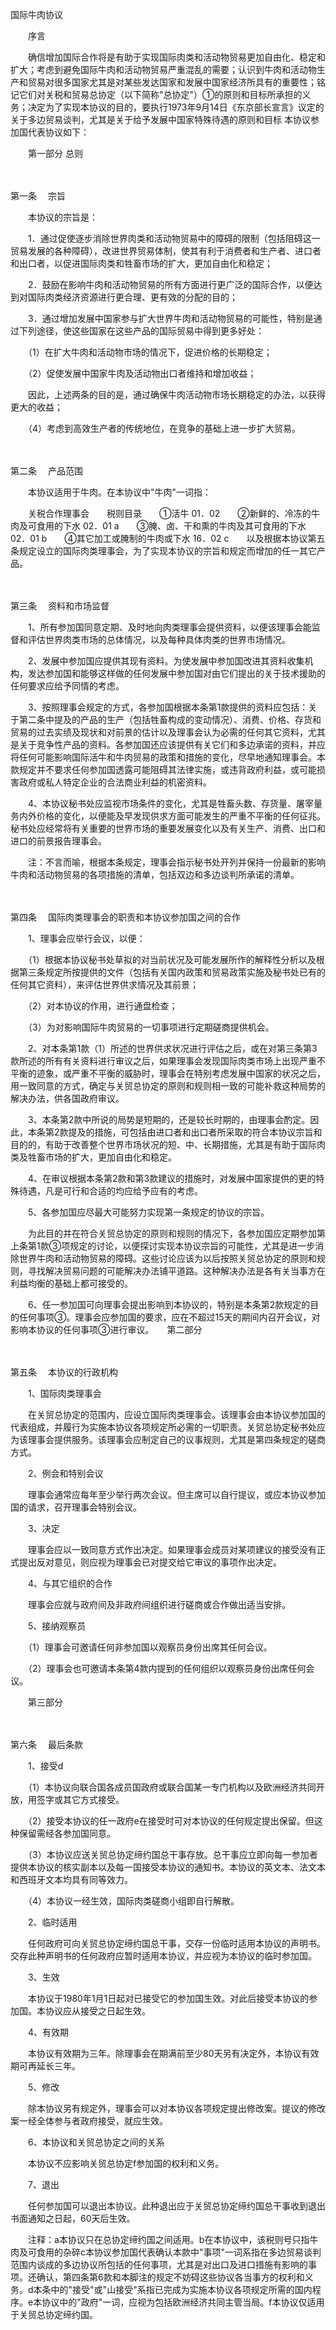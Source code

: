 



国际牛肉协议



 

　　序言　　

　　确信增加国际合作将是有助于实现国际肉类和活动物贸易更加自由化、稳定和扩大；考虑到避免国际牛肉和活动物贸易严重混乱的需要；认识到牛肉和活动物生产和贸易对很多国家尤其是对某些发达国家和发展中国家经济所具有的重要性；铭记它们对关税和贸易总协定（以下简称"总协定"）①的原则和目标所承担的义务；决定为了实现本协议的目的，要执行1973年9月14日《东京部长宣言》议定的关于多边贸易谈判，尤其是关于给予发展中国家特殊待遇的原则和目标 本协议参加国代表协议如下：　　

　　第一部分 总则

　　

第一条
　宗旨　　

　　本协议的宗旨是：　　

　　1．通过促使逐步消除世界肉类和活动物贸易中的障碍的限制（包括阻碍这一贸易发展的各种障碍），改进世界贸易体制，使其有利于消费者和生产者、进口者和出口者，以促进国际肉类和牲畜市场的扩大，更加自由化和稳定；　　

　　2．鼓励在影响牛肉和活动物贸易的所有方面进行更广泛的国际合作，以便达到对国际肉类经济资源进行更合理、更有效的分配的目的；　　

　　3．通过增加发展中国家参与扩大世界牛肉和活动物贸易的可能性，特别是通过下列途径，使这些国家在这些产品的国际贸易中得到更多好处：　　

　　（1）在扩大牛肉和活动物市场的情况下，促进价格的长期稳定；　　

　　（2）促使发展中国家牛肉及活动物出口者维持和增加收益；　　

　　因此，上述两条的目的是，通过确保牛肉活动物市场长期稳定的办法，以获得更大的收益；　　

　　（4）考虑到高效生产者的传统地位，在竞争的基础上进一步扩大贸易。

　　

第二条
　产品范围　　

　　本协议适用于牛肉。在本协议中"牛肉"一词指：　　

　　关税合作理事会　　税则目录　　①活牛 01．02　　②新鲜的、冷冻的牛肉及可食用的下水 02．01 a　　③腌、卤、干和熏的牛肉及其可食用的下水 02．01 b　　④其它加工或腌制的牛肉或下水 16．02 c　　以及根据本协议第五条规定设立的国际肉类理事会，为了实现本协议的宗旨和规定而增加的任一其它产品。

　　

第三条
　资料和市场监督　　

　　1、所有参加国同意定期、及时地向肉类理事会提供资料，以便该理事会能监督和评估世界肉类市场的总体情况，以及每种具体肉类的世界市场情况。　　

　　2、发展中参加国应提供其现有资料。为使发展中参加国改进其资料收集机构，发达参加国和能够这样做的任何发展中参加国对由它们提出的关于技术援助的任何要求应给予同情的考虑。　　

　　3、按照理事会规定的方式，各参加国根据本条第1款提供的资料应包括：关于第二条中提及的产品的生产（包括牲畜构成的变动情况）、消费、价格、存货和贸易的过去实绩及现状和对前景的估计以及理事会认为必需的任何其它资料，尤其是关于竞争性产品的资料。各参加国还应该提供有关它们和多边承诺的资料，并应将任何可能影响国际活牛和牛肉贸易的政策和措施的变化，尽早地通知理事会。本款规定并不要求任何参加国透露可能阻碍其法律实施，或违背政府利益，或可能损害政府或私人特定企业的合法商业利益的机密资料。　　

　　4、本协议秘书处应监视市场条件的变化，尤其是牲畜头数、存货量、屠宰量务内外价格的变化，以便能及早发现供求方面可能发生的严重不平衡的任何征兆。秘书处应经常将有关重要的世界市场的重要发展变化以及有关生产、消费、出口和进口的前景报告理事会。　　

　　注：不言而喻，根据本条规定，理事会指示秘书处开列并保持一份最新的影响牛肉和活动物贸易的各项措施的清单，包括双边和多边谈判所承诺的清单。

　　

第四条
　国际肉类理事会的职责和本协议参加国之间的合作　　

　　1、理事会应举行会议，以便：　　

　　（1）根据本协议秘书处草拟的对当前状况及可能发展所作的解释性分析以及根据第三条规定所按提供的文件（包括有关国内政策和贸易政策实施及秘书处已有的任何其它资料），来评估世界供求情况及其前景；　　

　　（2）对本协议的作用，进行通盘检查；　　

　　（3）为对影响国际牛肉贸易的一切事项进行定期磋商提供机会。　　

　　2、对本条第1款（1）所述的世界供求状况进行评估之后，或在对第三条第3款所述的所有有关资料进行审议之后，如果理事会发现国际肉类市场上出现严重不平衡的迹象，或严重不平衡的威胁时，理事会在特别考虑发展中国家的状况之后，用一致同意的方式，确定与关贸总协定的原则和规则相一致的可能补救这种局势的解决办法，供各国政府审议。　　

　　3、本条第2款中所说的局势是短期的，还是较长时期的，由理事会酌定。因此，本条第2款提及的措施，可包括由进口者和出口者所采取的符合本协议宗旨和目的的，有助于改善整个世界市场状况的短、中、长期措施，尤其是有助于国际肉类及牲畜市场的扩大，更加自由化和稳定。　　

　　4、在审议根据本条第2款和第3款建议的措施时，对发展中国家提供的更的特殊待遇，凡是可行和合适的均应给予应有的考虑。　　

　　5、各参加国应尽最大可能努力实现第一条规定的协议的宗旨。　　

　　为此目的并在符合关贸总协定的原则和规则的情况下，各参加国应定期参加第上条第1款③项规定的讨论，以便探讨实现本协议宗旨的可能性，尤其是进一步消除世界牛肉和活动物贸易的障碍。这些讨论应该为以后按照关贸总协定的原则和规则，寻找解决贸易问题的可能解决办法铺平道路。这种解决办法是各有关当事方在利益均衡的基础上都可接受的。　　

　　6、任一参加国可向理事会提出影响到本协议的，特别是本条第2款规定的目的任何事项③。理事会应参加国的要求，应在不超过15天的期间内召开会议，对影响本协议的任何事项③进行审议。　　第二部分

　　

第五条
　本协议的行政机构　　

　　1、国际肉类理事会　　

　　在关贸总协定的范围内，应设立国际肉类理事会。该理事会由本协议参加国的代表组成，并履行为实施本协议各项规定所必需的一切职责。关贸总协定秘书处应为该理事会提供服务。该理事会应制定自己的议事规则，尤其是第四条规定的磋商方式。　　

　　2、例会和特别会议　　

　　理事会通常应每年至少举行两次会议。但主席可以自行提议，或应本协议参加国的请求，召开理事会特别会议。　　

　　3、决定　　

　　理事会应以一致同意方式作出决定。如果理事会成员对某项建议的接受没有正式提出反对意见，则应视为理事会已对提交给它审议的事项作出决定。　　

　　4、与其它组织的合作　　

　　理事会应就与政府间及非政府间组织进行磋商或合作做出适当安排。　　

　　5、接纳观察员　　

　　（1）理事会可邀请任何非参加国以观察员身份出席其任何会议。　　

　　（2）理事会也可邀请本条第4款内提到的任何组织以观察员身份出席任何会　　议。　　

　　第三部分

　　

第六条
　最后条款　　

　　1、接受d　　

　　（1）本协议向联合国各成员国政府或联合国某一专门机构以及欧洲经济共同开放，用签字或其它方式接受。　　

　　（2）接受本协议的任一政府e在接受时可对本协议的任何规定提出保留。但这种保留需经各参加国同意。　　

　　（3）本协议应送关贸总协定缔约国总干事存放。总干事应立即向每一参加者提供本协议的核实副本以及每一国接受本协议的通知书。本协议的英文本、法文本和西班牙文本均具有同等效力。　　

　　（4）本协议一经生效，国际肉类磋商小组即自行解散。　　

　　2、临时适用　　

　　任何政府可向关贸总协定缔约国总干事，交存一份临时适用本协议的声明书。交存此种声明书的任何政府应暂时适用本协议，并应视为本协议的临时参加国。　　

　　3、生效　　

　　本协议于1980年1月1日起对已接受它的参加国生效。对此后接受本协议的参加国。本协议应从接受之日起生效。　　

　　4、有效期　　

　　本协议有效期为三年。除理事会在期满前至少80天另有决定外，本协议有效期可再延长三年。　　

　　5、修改　　

　　除本协议另有规定外，理事会可以对本协议各项规定提出修改案。提议的修改案一经全体参与者政府接受，就应生效。　　

　　6、本协议和关贸总协定之间的关系　　

　　本协议不应影响关贸总协定f参加国的权利和义务。　　

　　7、退出　　

　　任何参加国可以退出本协议。此种退出应于关贸总协定缔约国总干事收到退出书面通知之日起，60天后生效。　　

　　注释：a本协议只在总协定缔约国之间适用。b在本协议中，该税则号只指牛肉及可食用的杂碎c本协议参加国代表确认本款中"事项"一词系指在多边贸易谈判范围内谈成的多边协议所包括的任何事项，尤其是对出口及进口措施有影响的事项。还确认，第四条第6款和本脚注的规定不妨碍这些协议各当事方的权利和义务。d本条中的"接受"或"山接受"系指已完成为实施本协议各项规定所需的国内程序。e本协议中的"政府"一词，应视为包括欧洲经济共同主管当局。f本协议仅适用于关贸总协定缔约国。